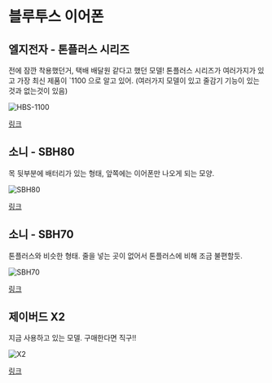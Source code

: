 # 블루투스 이어폰

## 엘지전자 - 톤플러스 시리즈

전에 잠깐 착용했던거, 택배 배달원 같다고 했던 모델! 톤플러스 시리즈가 여러가지가 있고 가장 최신 제품이 `1100 으로 알고 있어. (여러가지 모델이 있고 줄감기 기능이 있는것과 없는것이 있음)

![HBS-1100](http://shopping.phinf.naver.net/main_9614045/9614045893.20160830101037.jpg)

[링크](http://shopping.naver.com/detail/detail.nhn?nv_mid=9614045893&cat_id=50002334&frm=NVSHATC&query=%EC%97%98%EC%A7%80+%EB%B8%94%EB%A3%A8%ED%88%AC%EC%8A%A4)

## 소니 - SBH80

목 뒷부분에 배터리가 있는 형태, 앞쪽에는 이어폰만 나오게 되는 모양.

![SBH80](http://shopping.phinf.naver.net/main_7626019/7626019405.20140423175719.jpg?type=f300)

[링크](http://shopping.naver.com/detail/detail.nhn?nv_mid=7626019405&cat_id=50002334&frm=NVSHATC&query=%EC%86%8C%EB%8B%88+%EB%B8%94%EB%A3%A8%ED%88%AC%EC%8A%A4)

## 소니 - SBH70

톤플러스와 비슷한 형태. 줄을 넣는 곳이 없어서 톤플러스에 비해 조금 불편할듯. 

![SBH70](http://shopping.phinf.naver.net/main_8636384/8636384106.20160517165258.jpg?type=f300)

[링크](http://shopping.naver.com/detail/detail.nhn?nv_mid=8636384106&cat_id=50002334&frm=NVSHATC&query=%EC%86%8C%EB%8B%88+%EB%B8%94%EB%A3%A8%ED%88%AC%EC%8A%A4)


## 제이버드 X2

지금 사용하고 있는 모델. 구매한다면 직구!!

![X2](http://shopping.phinf.naver.net/main_8974793/8974793897.20161025145249.jpg?type=f300)

[링크](http://shopping.naver.com/detail/detail.nhn?nv_mid=8974793897&cat_id=50002334&frm=NVSHATC&query=%EC%A0%9C%EC%9D%B4%EB%B2%84%EB%93%9C+%EB%B8%94%EB%A3%A8%ED%88%AC%EC%8A%A4)



